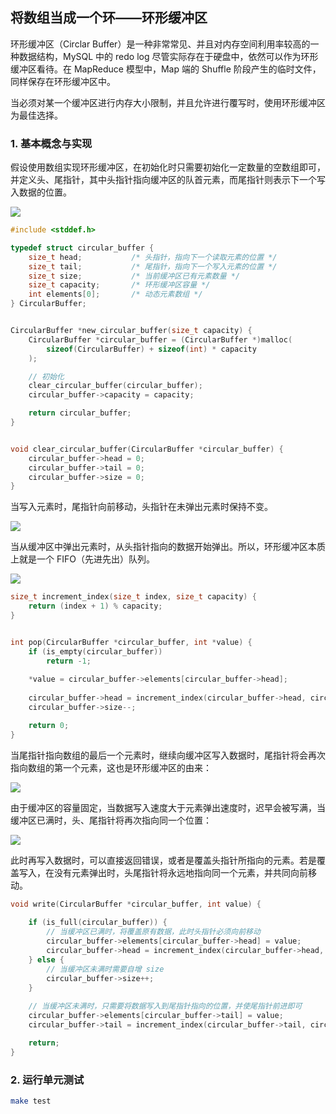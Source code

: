 
## 将数组当成一个环——环形缓冲区

环形缓冲区（Circlar Buffer）是一种非常常见、并且对内存空间利用率较高的一种数据结构，MySQL 中的 redo log 尽管实际存在于硬盘中，依然可以作为环形缓冲区看待。在 MapReduce 模型中，Map 端的 Shuffle 阶段产生的临时文件，同样保存在环形缓冲区中。

当必须对某一个缓冲区进行内存大小限制，并且允许进行覆写时，使用环形缓冲区为最佳选择。

### 1. 基本概念与实现

假设使用数组实现环形缓冲区，在初始化时只需要初始化一定数量的空数组即可，并定义头、尾指针，其中头指针指向缓冲区的队首元素，而尾指针则表示下一个写入数据的位置。

![](https://smartkeyerror.oss-cn-shenzhen.aliyuncs.com/Snorlax/data-structure/circular-buffer/init.png)

```cpp
#include <stddef.h>

typedef struct circular_buffer {
    size_t head;           /* 头指针，指向下一个读取元素的位置 */
    size_t tail;           /* 尾指针，指向下一个写入元素的位置 */
    size_t size;           /* 当前缓冲区已有元素数量 */
    size_t capacity;       /* 环形缓冲区容量 */
    int elements[0];       /* 动态元素数组 */
} CircularBuffer;


CircularBuffer *new_circular_buffer(size_t capacity) {
    CircularBuffer *circular_buffer = (CircularBuffer *)malloc(
        sizeof(CircularBuffer) + sizeof(int) * capacity
    );

    // 初始化
    clear_circular_buffer(circular_buffer);
    circular_buffer->capacity = capacity;

    return circular_buffer;
}


void clear_circular_buffer(CircularBuffer *circular_buffer) {
    circular_buffer->head = 0;
    circular_buffer->tail = 0;
    circular_buffer->size = 0;
}
```

当写入元素时，尾指针向前移动，头指针在未弹出元素时保持不变。

![](https://smartkeyerror.oss-cn-shenzhen.aliyuncs.com/Snorlax/data-structure/circular-buffer/add-item.png)

当从缓冲区中弹出元素时，从头指针指向的数据开始弹出。所以，环形缓冲区本质上就是一个 FIFO（先进先出）队列。

![](https://smartkeyerror.oss-cn-shenzhen.aliyuncs.com/Snorlax/data-structure/circular-buffer/pop-item.png)

```cpp
size_t increment_index(size_t index, size_t capacity) {
    return (index + 1) % capacity;
}


int pop(CircularBuffer *circular_buffer, int *value) {
    if (is_empty(circular_buffer))
        return -1;
    
    *value = circular_buffer->elements[circular_buffer->head];
    
    circular_buffer->head = increment_index(circular_buffer->head, circular_buffer->capacity);
    circular_buffer->size--;

    return 0;
}

```

当尾指针指向数组的最后一个元素时，继续向缓冲区写入数据时，尾指针将会再次指向数组的第一个元素，这也是环形缓冲区的由来：

![](https://smartkeyerror.oss-cn-shenzhen.aliyuncs.com/Snorlax/data-structure/circular-buffer/rehead.png)

由于缓冲区的容量固定，当数据写入速度大于元素弹出速度时，迟早会被写满，当缓冲区已满时，头、尾指针将再次指向同一个位置：

![](https://smartkeyerror.oss-cn-shenzhen.aliyuncs.com/Snorlax/data-structure/circular-buffer/full.png)

此时再写入数据时，可以直接返回错误，或者是覆盖头指针所指向的元素。若是覆盖写入，在没有元素弹出时，头尾指针将永远地指向同一个元素，并共同向前移动。

```cpp
void write(CircularBuffer *circular_buffer, int value) {
    
    if (is_full(circular_buffer)) {
        // 当缓冲区已满时，将覆盖原有数据，此时头指针必须向前移动
        circular_buffer->elements[circular_buffer->head] = value;
        circular_buffer->head = increment_index(circular_buffer->head, circular_buffer->capacity);        
    } else {
        // 当缓冲区未满时需要自增 size
        circular_buffer->size++;
    }
    
    // 当缓冲区未满时，只需要将数据写入到尾指针指向的位置，并使尾指针前进即可
    circular_buffer->elements[circular_buffer->tail] = value;
    circular_buffer->tail = increment_index(circular_buffer->tail, circular_buffer->capacity);

    return;
}
```

### 2. 运行单元测试

```bash
make test
```